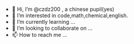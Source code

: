 - 👋 Hi, I’m @czdz200 , a chinese pupil(yes)
- 👀 I’m interested in code,math,chemical,english.
- 🌱 I’m currently learning ...
- 💞️ I’m looking to collaborate on ...
- 📫 How to reach me ...

<!---
czdz200/czdz200 is a ✨ special ✨ repository because its `README.md` (this file) appears on your GitHub profile.
You can click the Preview link to take a look at your changes.
--->
